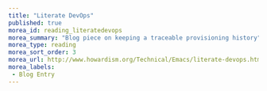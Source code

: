 ```yaml
---
title: "Literate DevOps"
published: true
morea_id: reading_literatedevops
morea_summary: "Blog piece on keeping a traceable provisioning history"
morea_type: reading
morea_sort_order: 3
morea_url: http://www.howardism.org/Technical/Emacs/literate-devops.html
morea_labels:
 - Blog Entry
---
```


